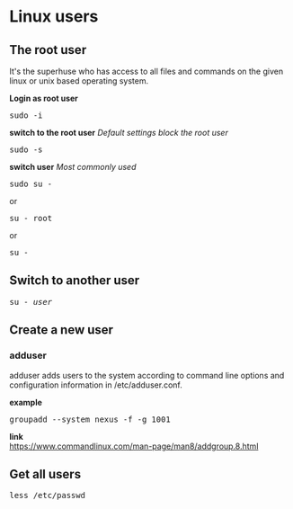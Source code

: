 <h1>Linux users</h1>

<h2>The root user</h2>
It's the superhuse who has access to all files and commands on the given linux or unix based operating system.

<b>Login as root user</b>
<pre>sudo -i</pre>

<b>switch to the root user</b>
<i>Default settings block the root user</i>
<pre>sudo -s</pre>


<b>switch user</b>
<i>Most commonly used</i>
<pre>sudo su -</pre>
or
<pre>su - root</pre>
or
<pre>su -</pre>


<h2>Switch to another user</h2>
<pre>su - <i>user</i></pre>


<h2>Create a new user</h2>
<h3>adduser</h3>
adduser adds users to the system according to command line options and configuration information in /etc/adduser.conf. 

<b>example</b>
<pre>groupadd --system nexus -f -g 1001</pre>

<b>link</b> <br>
https://www.commandlinux.com/man-page/man8/addgroup.8.html



<h2>Get all users</h2>
<pre>less /etc/passwd</pre>